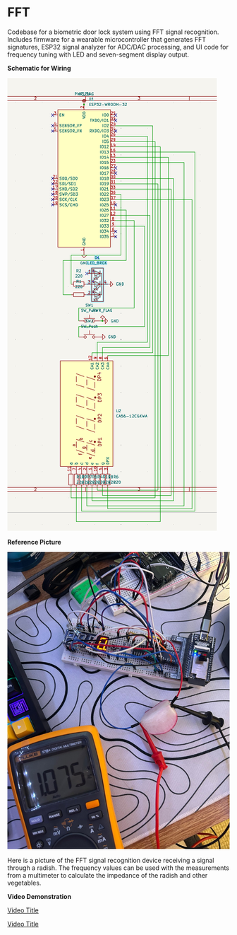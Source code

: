 # FFT
Codebase for a biometric door lock system using FFT signal recognition. Includes firmware for a wearable microcontroller that generates FFT signatures, ESP32 signal analyzer for ADC/DAC processing, and UI code for frequency tuning with LED and seven-segment display output.


**Schematic for Wiring**

![alt text](FFT_schematic.png)


**Reference Picture**

![alt text](radish.jpg)

Here is a picture of the FFT signal recognition device receiving a signal through a radish. The frequency values can be used with the measurements from a multimeter to calculate the impedance of the radish and other vegetables.

**Video Demonstration**

[Video Title](IMG_3596_compressed.mp4)

[Video Title](IMG_3604_compressed.mp4)
